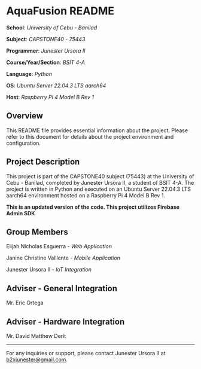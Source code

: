 # AquaFusion README

**School**: *University of Cebu - Banilad*

**Subject**: *CAPSTONE40 - 75443*

**Programmer**: *Junester Ursora II*

**Course/Year/Section**: *BSIT 4-A*

**Language**: *Python*

**OS**: *Ubuntu Server 22.04.3 LTS aarch64*

**Host**: *Raspberry Pi 4 Model B Rev 1*

## Overview

This README file provides essential information about the project. Please refer to this document for details about the project environment and configuration.

## Project Description

This project is part of the CAPSTONE40 subject (75443) at the University of Cebu - Banilad, completed by Junester Ursora II, a student of BSIT 4-A. The project is written in Python and executed on an Ubuntu Server 22.04.3 LTS aarch64 environment hosted on a Raspberry Pi 4 Model B Rev 1. 

**This is an updated version of the code. This project utilizes Firebase Admin SDK**

## Group Members 
Elijah Nicholas Esguerra - *Web Application*

Janine Christine Valllente - *Mobile Application*

Junester Ursora II - *IoT Integration*

## Adviser - General Integration
Mr. Eric Ortega

## Adviser - Hardware Integration
Mr. David Matthew Derit

---

For any inquiries or support, please contact Junester Ursora II at [b2xjunester@gmail.com](mailto:b2xjunester@gmail.com).

